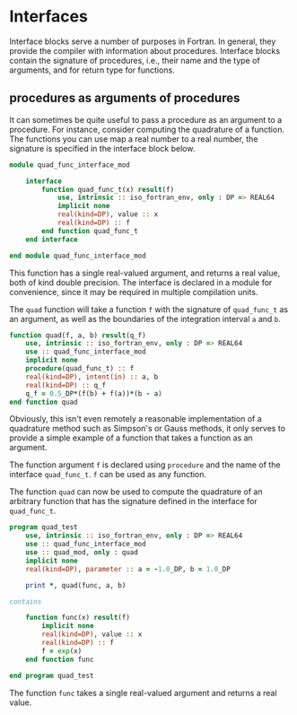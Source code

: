 # Interfaces

Interface blocks serve a number of purposes in Fortran.  In general, they
provide the compiler with information about procedures.  Interface blocks
contain the signature of procedures, i.e., their name and the type of
arguments, and for return type for functions.


## procedures as arguments of procedures

It can sometimes be quite useful to pass a procedure as an argument to
a procedure.  For instance, consider computing the quadrature of a function.
The functions you can use map a real number to a real number, the signature
is specified in the interface block below.

~~~~fortran
module quad_func_interface_mod

    interface
        function quad_func_t(x) result(f)
            use, intrinsic :: iso_fortran_env, only : DP => REAL64
            implicit none
            real(kind=DP), value :: x
            real(kind=DP) :: f
        end function quad_func_t
    end interface

end module quad_func_interface_mod
~~~~

This function has a single real-valued argument, and returns a real value,
both of kind double precision.  The interface is declared in a module for
convenience, since it may be required in multiple compilation units.

The `quad` function will take a function `f` with the signature of
`quad_func_t` as an argument, as well as the boundaries of the integration
interval `a` and `b`.

~~~~fortran
function quad(f, a, b) result(q_f)
    use, intrinsic :: iso_fortran_env, only : DP => REAL64
    use :: quad_func_interface_mod
    implicit none
    procedure(quad_func_t) :: f
    real(kind=DP), intent(in) :: a, b
    real(kind=DP) :: q_f
    q_f = 0.5_DP*(f(b) + f(a))*(b - a)
end function quad
~~~~ 

Obviously, this isn't even remotely a reasonable implementation of a
quadrature method such as Simpson's or Gauss methods, it only serves to
provide a simple example of a function that takes a function as an argument.

The function argument `f` is declared using `procedure` and the name of the
interface `quad_func_t`.  `f` can be used as any function.

The function `quad` can now be used to compute the quadrature of an
arbitrary function that has the signature defined in the interface for
`quad_func_t`.

~~~~fortran
program quad_test
    use, intrinsic :: iso_fortran_env, only : DP => REAL64
    use :: quad_func_interface_mod
    use :: quad_mod, only : quad
    implicit none
    real(kind=DP), parameter :: a = -1.0_DP, b = 1.0_DP

    print *, quad(func, a, b)

contains

    function func(x) result(f)
        implicit none
        real(kind=DP), value :: x
        real(kind=DP) :: f
        f = exp(x)
    end function func

end program quad_test
~~~~

The function `func` takes a single real-valued argument and returns a real
value.
